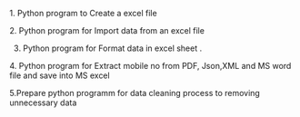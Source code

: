 1.⁠ ⁠Python program to Create a excel file 

2.⁠ ⁠Python program for Import data from an excel file 

3.  Python program for Format data in excel sheet .
 
4.⁠ ⁠Python program for Extract mobile no from PDF, Json,XML and MS word file and save into MS excel

5.Prepare python programm for data cleaning process to removing unnecessary data
